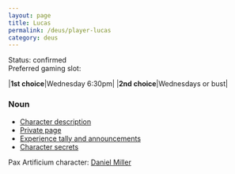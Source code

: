 ```yaml
---
layout: page
title: Lucas
permalink: /deus/player-lucas
category: deus
---
```

Status: confirmed
<br>Preferred gaming slot:

|__1st choice__|Wednesday 6:30pm|
|__2nd choice__|Wednesdays or bust|

### Noun

* [Character description](char-public-lucas)
* [Private page](char-private-lucas)
* [Experience tally and announcements](announce-lucas)
* [Character secrets](char-secrets-lucas)

Pax Artificium character: [Daniel Miller](/pax/pcs/daniel.html)

